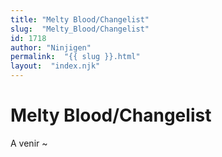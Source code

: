 ```yaml
---
title: "Melty Blood/Changelist"
slug:  "Melty_Blood/Changelist"
id: 1718
author: "Ninjigen"
permalink:  "{{ slug }}.html"
layout:  "index.njk"
---
```


# Melty Blood/Changelist

A venir \~

